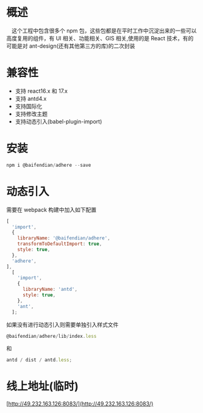 # 概述

&ensp;&ensp;这个工程中包含很多个 npm 包，这些包都是在平时工作中沉淀出来的一些可以高度复用的组件，有 UI 相关、功能相关、GIS 相关,使用的是 React 技术，有的可能是对 ant-design(还有其他第三方的库)的二次封装

# 兼容性

- 支持 react16.x 和 17.x
- 支持 antd4.x
- 支持国际化
- 支持修改主题
- 支持动态引入(babel-plugin-import)

# 安装

```javascript
npm i @baifendian/adhere --save
```

# 动态引入

需要在 webpack 构建中加入如下配置

```javascript
[
  'import',
  {
    libraryName: '@baifendian/adhere',
    transformToDefaultImport: true,
    style: true,
  },
  'adhere',
],
  [
    'import',
    {
      libraryName: 'antd',
      style: true,
    },
    'ant',
  ];
```

如果没有进行动态引入则需要单独引入样式文件

```javascript
@baifendian/adhere/lib/index.less
```

和

```javascript
antd / dist / antd.less;
```

# 线上地址(临时)

[http://49.232.163.126:8083/](http://49.232.163.126:8083/)
